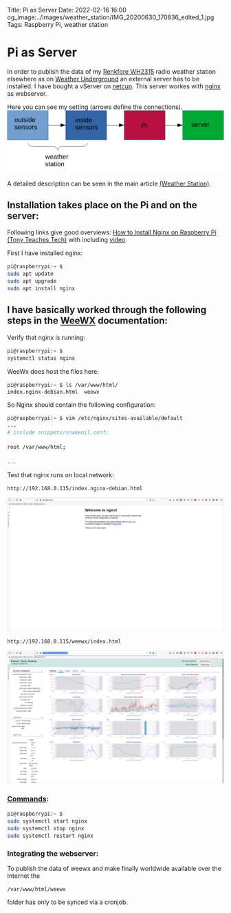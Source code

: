 Title: Pi as Server
Date: 2022-02-16 16:00
og_image:../images/weather_station/IMG_20200630_170836_edited_1.jpg
Tags: Raspberry Pi, weather station


# Pi as Server
In order to publish the data of my [Renkfore WH2315](https://www.amazon.de/Renkforce-WH2315-Funk-WETTERSTATION/dp/B01N4DK6TG#ace-g6772571139) radio weather station elsewhere as on [Weather Underground](https://www.wunderground.com/) an external server has to be installed.
I have bought a vServer on [netcup](https://www.netcup.de/). 
This server workes with [nginx](http://nginx.org/) as webserver.

Here you can see my setting (arrows define the connections).
<img src="/images/pi_as_server/setting_with_server.svg" alt="setting_with_server">

A detailed description can be seen in the main article [(Weather Station)](https://markusgoller.at/weather-station.html).


## Installation takes place on the Pi and on the server:
Following links give good overviews:
[How to Install Nginx on Raspberry Pi (Tony Teaches Tech)](https://tonyteaches.tech/nginx-raspberry-pi/) with including [video](https://www.youtube.com/watch?v=ECsQ8jbpMow&t=35s).

First I have installed nginx:
```bash
pi@raspberrypi:~ $
sudo apt update
sudo apt upgrade
sudo apt install nginx
```

## I have basically worked through the following steps in the [WeeWX](http://weewx.com/docs/usersguide.htm#integrating_with_webserver) documentation:
Verify that nginx is running:
```bash
pi@raspberrypi:~ $
systemctl status nginx
```

WeeWx does host the files here:
```
pi@raspberrypi:~ $ ls /var/www/html/
index.nginx-debian.html  weewx
```

So Nginx should contain the following configuration:
```bash
pi@raspberrypi:~ $ vim /etc/nginx/sites-available/default
...
# include snippets/snakeoil.conf;

root /var/www/html;

...
```

Test that nginx runs on local network:
```
http://192.168.0.115/index.nginx-debian.html
```
![Photo](/images/pi_as_server/index_nginx-debian_html.png)

```
http://192.168.0.115/weewx/index.html
```
![Photo](/images/pi_as_server/weewx_index.png)

### [Commands]((https://www.cyberciti.biz/faq/nginx-restart-ubuntu-linux-command/)):
```bash
pi@raspberrypi:~ $
sudo systemctl start nginx 
sudo systemctl stop nginx 
sudo systemctl restart nginx
```

### Integrating the webserver:
To publish the data of weewx and make finally worldwide available over the Internet the 
```
/var/www/html/weewx  
```
folder has only to be synced via a cronjob.


